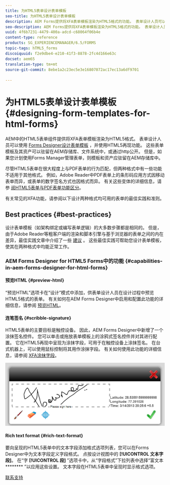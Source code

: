 ```yaml
---
title: 为HTML5表单设计表单模板
seo-title: 为HTML5表单设计表单模板
description: AEM Forms提供将XFA表单模板渲染为HTML5格式的功能。 表单设计人员可以使用设计人员设计表单模板，并使用HTML5再现功能。
seo-description: AEM Forms提供将XFA表单模板渲染为HTML5格式的功能。 表单设计人员可以使用设计人员设计表单模板，并使用HTML5再现功能。
uuid: 4f6b7231-4479-400a-adcd-c68064f06b4e
content-type: reference
products: SG_EXPERIENCEMANAGER/6.5/FORMS
topic-tags: hTML5_forms
discoiquuid: f2e9dbe4-e210-41f3-8878-2fc4d166e63c
docset: aem65
translation-type: tm+mt
source-git-commit: 8ebe1a2c23ec5e3e16807072ac17ec13a6df9701

---
```



# 为HTML5表单设计表单模板{#designing-form-templates-for-html-forms}

AEM中的HTML5表单组件提供将XFA表单模板渲染为HTML5格式。 表单设计人员可以使用 [Forms Designer设计表单模板](https://www.adobe.com/go/learn_aemforms_designer_63) ，并使用HTML5再现功能。 这些表单模板及其资产可以驻留在AEM存储库、文件系统中，或通过http公开。 但是，如果您计划使用Forms Manager管理表单，则模板和资产应驻留在AEM存储库中。

尽管HTML5表单在很大程度上与PDF表单的行为匹配，但两种格式中有一些功能不适用于其他格式。 例如，Adobe Reader中PDF表单上的条形码应用方式因移动表单而异，或表单的数字签名方式也因格式而异。 有关这些变体的详细信息，请参 [阅HTML5表单与PDF表单功能区分](../../forms/using/feature-differentiation-html5-forms-pdf-forms.md)。

有关常见的XFA功能，请参阅以下设计两种格式均可用的表单的最佳实践和准则。

## Best practices {#best-practices}

设计表单模板（如架构绑定或编写表单逻辑）的大多数步骤都是相同的。 但是，由于Adobe Reader等粗客户端的渲染和脚本引擎与基于浏览器的表单之间的内在差异，最佳实践文章中介绍了一些 [建议](/help/forms/using/design-accessible-html5-forms.md) 。 这些最佳实践可帮助您设计表单模板，使其在两种格式中均能正常工作。

### AEM Forms Designer for HTML5 Forms中的功能 {#capabilities-in-aem-forms-designer-for-html-forms}

#### 预览HTML {#preview-html}

“预览HTML”选项卡在“设计”模式中添加，供表单设计人员在设计过程中预览HTML5格式的表单。 有关如何在AEM Forms Designer中启用和配置此功能的详细信息，请参阅 [预览HTML](../../forms/using/preview-xdp-forms-html.md)。

#### 连笔签名 {#scribble-signature}

HTML5表单的主要目标是触控设备。 因此，AEM Forms Designer中新增了一个涂抹签名控件。 您可以单击或拖放表单模板上的涂鸦式签名控件并对其进行配置。 它在HTML5再现中呈现为涂抹字段，可用于在触控设备上涂抹签名。 在台式机器上，可以使用鼠标控制将其用作涂抹字段。 有关如何使用此功能的详细信息，请参阅 [XFA涂抹字段](../../forms/using/scribble-signature.md)。

![4](assets/4.png)

#### Rich text format {#rich-text-format}

要向呈现的HTML5表单中的文本字段添加格式选项列表，您可以在Forms Designer中为文本字段定义字段格式。 点按设计视图中的 **[!UICONTROL 文本字段]**。 在“字 **[!UICONTROL 段]** ”选项卡中，从“字段格式”下拉列表中选择“富文本 ******** ”以应用这些设置。 文本字段在HTML5表单中呈现时显示格式选项。

[联系支持](https://www.adobe.com/account/sign-in.supportportal.html)
